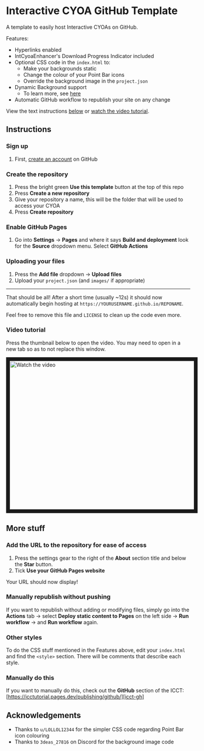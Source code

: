 # Interactive CYOA GitHub Template
A template to easily host Interactive CYOAs on GitHub.

Features:

* Hyperlinks enabled
* IntCyoaEnhancer's Download Progress Indicator included
* Optional CSS code in the `index.html` to:
    * Make your backgrounds static
    * Change the colour of your Point Bar icons
    * Override the background image in the `project.json`
* Dynamic Background support
   * To learn more, see [here][dynbg]
* Automatic GitHub workflow to republish your site on any change

View the text instructions [below](#instructions) or
[watch the video tutorial](https://www.youtube.com/watch?v=LCvOVB8wZQE).

## Instructions

### Sign up

1. First, [create an account](https://github.com/signup) on GitHub

### Create the repository

1. Press the bright green **Use this template** button at the top of this repo
2. Press **Create a new repository**
3. Give your repository a name, this will be the folder that will be used to
   access your CYOA
4. Press **Create repository**

### Enable GitHub Pages

1. Go into **Settings** → **Pages** and where it says **Build and deployment**
   look for the **Source** dropdown menu. Select **GitHub Actions**

### Uploading your files

1. Press the **Add file** dropdown → **Upload files**
2. Upload your `project.json` (and `images/` if appropriate)

---

That should be all! After a short time (usually ~12s) it should now
automatically begin hosting at `https://YOURUSERNAME.github.io/REPONAME`.

Feel free to remove this file and `LICENSE` to clean up the code even more.

### Video tutorial
Press the thumbnail below to open the video. You may need to open in a new tab
so as to not replace this window.

<a href="http://www.youtube.com/watch?feature=player_embedded&v=LCvOVB8wZQE" target="_blank">
 <img src="http://img.youtube.com/vi/LCvOVB8wZQE/maxresdefault.jpg" alt="Watch the video" width="720" height="405" border="10" />
</a>

## More stuff

### Add the URL to the repository for ease of access
1. Press the settings gear to the right of the **About** section title and
   below the **Star** button.
2. Tick **Use your GitHub Pages website**

Your URL should now display!

### Manually republish without pushing
If you want to republish without adding or modifying files, simply go into the
**Actions** tab → select **Deploy static content to Pages** on the left side →
**Run workflow** → and **Run workflow** again.

### Other styles
To do the CSS stuff mentioned in the Features above, edit your `index.html` and
find the `<style>` section. There will be comments that describe each style.

### Manually do this
If you want to manually do this, check out the **GitHub** section of the ICCT:
[https://icctutorial.pages.dev/publishing/github/][icct-gh]

[icct-gh]: https://icctutorial.pages.dev/publishing/github/

## Acknowledgements

* Thanks to `u/LOLLOL12344` for the simpler CSS code regarding Point Bar icon
  colouring
* Thanks to `3deas_27816` on Discord for the background image code

<!-- URLs -->
[dynbg]: https://icctutorial.pages.dev/appendix/reference/#make-the-background-different-for-each-row

<!-- BUFFER -->